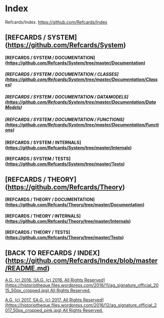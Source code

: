 # Index
Refcards/Index. https://github.com/Refcards/Index

## [REFCARDS / SYSTEM] (https://github.com/Refcards/System)
#### [REFCARDS / SYSTEM / DOCUMENTATION] (https://github.com/Refcards/System/tree/master/Documentation)
##### [REFCARDS / SYSTEM / DOCUMENTATION / CLASSES] (https://github.com/Refcards/System/tree/master/Documentation/Classes)
##### [REFCARDS / SYSTEM / DOCUMENTATION / DATAMODELS] (https://github.com/Refcards/System/tree/master/Documentation/DataModels)
##### [REFCARDS / SYSTEM / DOCUMENTATION / FUNCTIONS] (https://github.com/Refcards/System/tree/master/Documentation/Functions)
#### [REFCARDS / SYSTEM / INTERNALS] (https://github.com/Refcards/System/tree/master/Internals)
#### [REFCARDS / SYSTEM / TESTS] (https://github.com/Refcards/System/tree/master/Tests)

## [REFCARDS / THEORY] (https://github.com/Refcards/Theory)
#### [REFCARDS / THEORY / DOCUMENTATION] (https://github.com/Refcards/Theory/tree/master/Documentation)
#### [REFCARDS / THEORY / INTERNALS] (https://github.com/Refcards/Theory/tree/master/Internals)
#### [REFCARDS / THEORY / TESTS] (https://github.com/Refcards/Theory/tree/master/Tests)

## [BACK TO REFCARDS / INDEX] (https://github.com/Refcards/Index/blob/master/README.md)

[A.G. (c) 2016. ![A.G. (c) 2016. All Rights Reserved]
(https://historiotheque.files.wordpress.com/2016/11/ag_signature_official_2015_50px_cropped.jpg) All Rights Reserved.](http://alexgagnon.com)

[A.G. (c) 2017. ![A.G. (c) 2017. All Rights Reserved]
(https://historiotheque.files.wordpress.com/2016/12/ag_signature_official_2017_50px_cropped_pink.jpg) All Rights Reserved.](http://alexgagnon.com)
